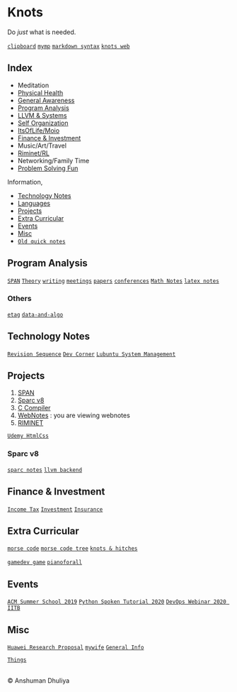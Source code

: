 Knots
====================

Do _just_ what is needed.

[`clipboard`](clipboard.txt)
[`mymp`](mymp.html)
[`markdown syntax`](technology/webdev/markdown.html)
[`knots web`](http://adhuliya.pythonanywhere.com/_knots_.html)

Index
--------
* Meditation
* [Physical Health](health/index.html)
* [General Awareness](awareness/index.html)
* [Program Analysis](#programanalysis)
* [LLVM & Systems](compilers/index.html)
* [Self Organization](organize/index.html)
* [ItsOfLife/Moio](itsoflife/index.html)
* [Finance & Investment](#money)
* Music/Art/Travel
* [Riminet/RL](riminet/index.html)
* Networking/Family Time
* [Problem Solving Fun](probsolve/index.html)


Information,

* [Technology Notes](#technology)
* [Languages](languages/index.html)
* [Projects](#projects)
* [Extra Curricular](#extra)
* [Events](#events)
* [Misc](#misc)
* [`Old quick notes`](quick_notes.html)


Program Analysis <a name="programanalysis"></a>
------------------------

[`SPAN`](span/__span.html)
[`Theory`](program-analysis/pa.html) 
[`writing`](writing/index.html)
[`meetings`](compilers/meetings/meetings.html)
[`papers`](program-analysis/papers/papers.html)
[`conferences`](program-analysis/conferences/index.html)
[`Math Notes`](math/math.html)
[`latex notes`](latex/latex.html)


### Others
[`etag`](etag/etag.html)
[`data-and-algo`](data-and-algo/index.html)


Technology Notes <a name="technology"></a>
-------------------------
[`Revision Sequence`](technology/revision.html)
[`Dev Corner`](dev/dev.html)
[`Lubuntu System Management`](technology/sysadmin/index.html)


Projects <a name="projects"></a>
----------------
1. [SPAN](span/__span.html)
2. [Sparc v8](#sparc)
3. [C Compiler](compiler/ccompiler.html)
4. [WebNotes](misc/webnotes.html) : you are viewing webnotes
6. [RIMINET](riminet/__riminet_.html)

[`Udemy HtmlCss`](courses/udemy_htmlcss/index.html)

### Sparc v8 <a name="sparc"></a>
[`sparc notes`](sparc/sparc.html)
[`llvm backend`](compilers/llvm/backend.html)

<a name="money"></a>

Finance & Investment
------------------
[`Income Tax`](money/incometax.html)
[`Investment`](money/investment.html)
[`Insurance`](money/insurance.html)

<a name="extra"></a>

Extra Curricular
---------------------------
[`morse code`](extra-curricular/international-morse-code.png)
[`morse code tree`](extra-curricular/morse-code-tree.jpg)
[`knots & hitches`](extra-curricular/knots_n_hitches.html)

[`gamedev game`](games/gamedev-js/index.html)
[`pianoforall`](extra-curricular/pianoforall/pianoforall.html)

<a name="events"></a>

Events
----------------
[`ACM Summer School 2019`](events/acm-summer-school-2019/index.html)
[`Python Spoken Tutorial 2020`](events/spoken-tutorial/index.html)
[`DevOps Webinar 2020 IITB`](events/devops2020iitb/index.html)

<a name="misc"></a>
## Misc
[`Huawei Research Proposal`](misc/huawei-research-proposal.html)
[`mywife`](misc/mywife.html)
[`General Info`](misc/general_info.html)

[`Things`](things/index.html)

<div class="footer"> <br/> &copy; Anshuman Dhuliya <br/> </div>


